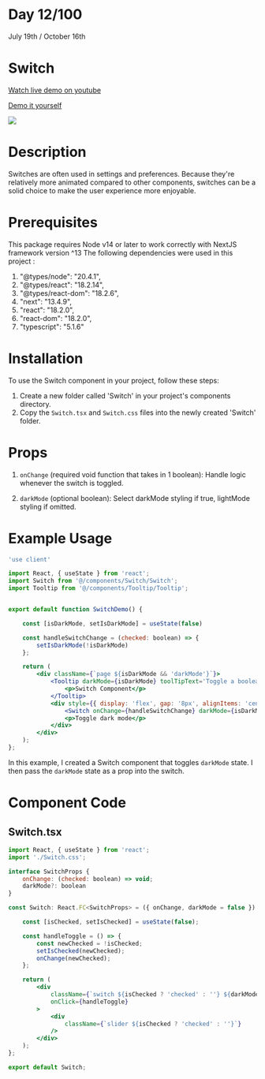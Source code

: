 # Day 12/100

July 19th / October 16th

# Switch
<a href="https://www.youtube.com/watch?v=vqeAzYbHaGY" target="_blank">Watch live demo on youtube</a>

<a href="https://100daysofcomponents.netlify.app/switch" target="_blank">Demo it yourself</a>

<a href="https://100daysofcomponents.netlify.app/switch" target="_blank"><img src="https://cdn.discordapp.com/attachments/715319623637270638/1131267975509463130/image.png"/></a>  

# Description 

 Switches are often used in settings and preferences. Because they're relatively more animated compared to other components, switches can be a solid choice to make the user experience more enjoyable.

# Prerequisites
This package requires Node v14 or later to work correctly with NextJS framework version ^13
The following dependencies were used in this project :
1. "@types/node": "20.4.1",
2. "@types/react": "18.2.14",
3. "@types/react-dom": "18.2.6",
4. "next": "13.4.9",
5. "react": "18.2.0",
6. "react-dom": "18.2.0",
7. "typescript": "5.1.6"


# Installation 

To use the Switch component in your project, follow these steps:

1. Create a new folder called 'Switch' in your project's components directory.
2. Copy the `Switch.tsx` and `Switch.css` files into the newly created 'Switch' folder.

# Props 

1. `onChange` (required void function that takes in 1 boolean): Handle logic whenever the switch is toggled.

2. `darkMode` (optional boolean): Select darkMode styling if true, lightMode styling if omitted. 

# Example Usage
```jsx
'use client'

import React, { useState } from 'react';
import Switch from '@/components/Switch/Switch';
import Tooltip from '@/components/Tooltip/Tooltip';


export default function SwitchDemo() {

    const [isDarkMode, setIsDarkMode] = useState(false)

    const handleSwitchChange = (checked: boolean) => {
        setIsDarkMode(!isDarkMode)
    };

    return (
        <div className={`page ${isDarkMode && 'darkMode'}`}>
            <Tooltip darkMode={isDarkMode} toolTipText='Toggle a boolean value.'>
                <p>Switch Component</p>
            </Tooltip>
            <div style={{ display: 'flex', gap: '8px', alignItems: 'center'}}>
                <Switch onChange={handleSwitchChange} darkMode={isDarkMode} />
                <p>Toggle dark mode</p>
            </div>
        </div>
    );
};
```
In this example, I created a Switch component that toggles `darkMode` state. I then pass the `darkMode` state as a prop into the switch. 

# Component Code 

## Switch.tsx
```jsx
import React, { useState } from 'react';
import './Switch.css';

interface SwitchProps {
    onChange: (checked: boolean) => void;
    darkMode?: boolean
}

const Switch: React.FC<SwitchProps> = ({ onChange, darkMode = false }) => {

    const [isChecked, setIsChecked] = useState(false);

    const handleToggle = () => {
        const newChecked = !isChecked;
        setIsChecked(newChecked);
        onChange(newChecked);
    };

    return (
        <div
            className={`switch ${isChecked ? 'checked' : ''} ${darkMode && 'darkMode'}`}
            onClick={handleToggle}
        >
            <div
                className={`slider ${isChecked ? 'checked' : ''}`}
            />
        </div>
    );
};

export default Switch;
```
 